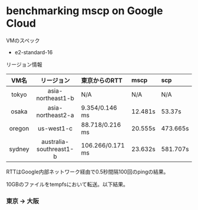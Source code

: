 
# benchmarking mscp on Google Cloud

VMのスペック

* e2-standard-16

リージョン情報

| VM名   | リージョン              | 東京からのRTT    | mscp    | scp      |
|:------:|:-----------------------:|:-----------------|:--------|:---------|
| tokyo  | asia-northeast1-b       | N/A              | N/A     | N/A      |
| osaka  | asia-northeast2-a       | 9.354/0.146 ms   | 12.481s | 53.37s   |
| oregon | us-west1-c              | 88.718/0.216 ms  | 20.555s | 473.665s |
| sydney | australia-southreast1-b | 106.266/0.171 ms | 23.632s | 581.707s |

RTTはGoogle内部ネットワーク経由で0.5秒間隔100回のpingの結果。


10GBのファイルをtempfsにおいて転送。以下結果。

### 東京 -> 大阪


